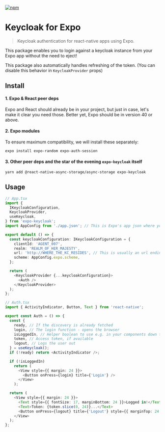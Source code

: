 [![npm](https://img.shields.io/npm/v/expo-keycloak.svg?maxAge=2592000)](https://www.npmjs.com/package/expo-keycloak)

# Keycloak for Expo

> Keycloak authentication for react-native apps using Expo.

This package enables you to login against a keycloak instance from your Expo app without the need to eject!

This package also automatically handles refreshing of the token. (You can disable this behavior in `KeycloakProvider` props)

## Install

#### 1. Expo & React peer deps

Expo and React should already be in your project, but just in case, let's make it clear you need those. Better yet, Expo should be in version 40 or above.

#### 2. Expo modules

To ensure maximum compatibility, we will install these separately:

```
expo install expo-random expo-auth-session
```

#### 3. Other peer deps and the star of the evening `expo-keycloak` itself

```
yarn add @react-native-async-storage/async-storage expo-keycloak
```

## Usage

```typescript jsx
// App.tsx
import {
  IKeycloakConfiguration,
  KeycloakProvider,
  useKeycloak,
} from 'expo-keycloak';
import AppConfig from './app.json'; // This is Expo's app json where your scheme should be defined

export default () => {
  const keycloakConfiguration: IKeycloakConfiguration = {
    clientId: 'AGENT_007',
    realm: 'REALM_OF_HER_MAJESTY',
    url: 'http://WHERE_THE_KC_RESIDES', // This is usually an url ending with /auth
    scheme: AppConfig.expo.scheme,
  };

  return (
    <KeycloakProvider {...keycloakConfiguration}>
      <Auth />
    </KeycloakProvider>
  );
};
```

```typescript jsx
// Auth.tsx
import { ActivityIndicator, Button, Text } from 'react-native';

export const Auth = () => {
  const {
    ready, // If the discovery is already fetched
    login, // The login function - opens the browser
    isLoggedIn, // Helper boolean to use e.g. in your components down the tree
    token, // Access token, if available
    logout, // Logs the user out
  } = useKeycloak();
  if (!ready) return <ActivityIndicator />;

  if (!isLoggedIn)
    return (
      <View style={{ margin: 24 }}>
        <Button onPress={login} title={'Login'} />
      </View>
    );

  return (
    <View style={{ margin: 24 }}>
      <Text style={{ fontSize: 17, marginBottom: 24 }}>Logged in!</Text>
      <Text>Token: {token.slice(0, 24)}...</Text>
      <Button onPress={logout} title={'Logout'} style={{ marginTop: 24 }} />
    </View>
  );
};
```
